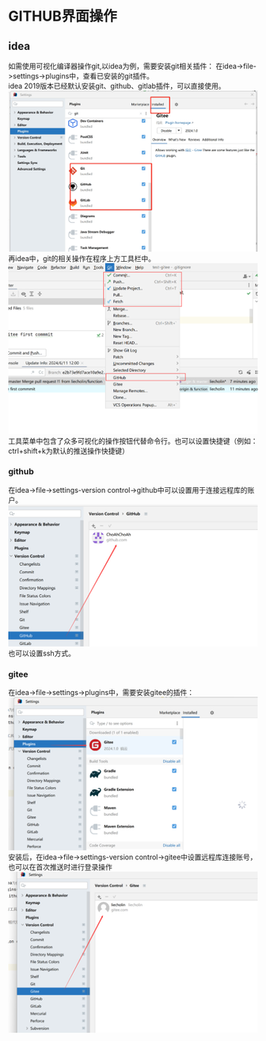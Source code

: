 # GITHUB界面操作
## idea
如需使用可视化编译器操作git,以idea为例，需要安装git相关插件：
在idea->file->settings->plugins中，查看已安装的git插件。  
idea 2019版本已经默认安装git、github、gitlab插件，可以直接使用。  
![](img/GITUI-1.png)
再idea中，git的相关操作在程序上方工具栏中。  
![](img/GITUI-2.png)
工具菜单中包含了众多可视化的操作按钮代替命令行。也可以设置快捷键（例如：ctrl+shift+k为默认的推送操作快捷键）

### github
在idea->file->settings-version control->github中可以设置用于连接远程库的账户。  
![](img/GITUI-3.png)
也可以设置ssh方式。


### gitee
在idea->file->settings->plugins中，需要安装gitee的插件：
![](img/GITUI-4.png)
安装后，在idea->file->settings-version control->gitee中设置远程库连接账号，也可以在首次推送时进行登录操作
![](img/GITUI-5.png)